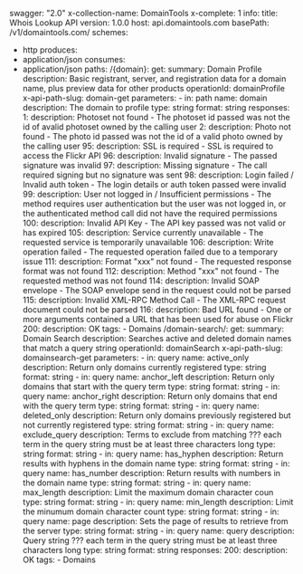 swagger: "2.0"
x-collection-name: DomainTools
x-complete: 1
info:
  title: Whois Lookup API
  version: 1.0.0
host: api.domaintools.com
basePath: /v1/domaintools.com/
schemes:
- http
produces:
- application/json
consumes:
- application/json
paths:
  /{domain}:
    get:
      summary: Domain Profile
      description: Basic registrant, server, and registration data for a domain name,
        plus preview data for other products
      operationId: domainProfile
      x-api-path-slug: domain-get
      parameters:
      - in: path
        name: domain
        description: The domain to profile
        type: string
        format: string
      responses:
        1:
          description: Photoset not found - The photoset id passed was not the id
            of avalid photoset owned by the calling user
        2:
          description: Photo not found - The photo id passed was not the id of a valid
            photo owned by the calling user
        95:
          description: SSL is required - SSL is required to access the Flickr API
        96:
          description: Invalid signature - The passed signature was invalid
        97:
          description: Missing signature - The call required signing but no signature
            was sent
        98:
          description: Login failed / Invalid auth token - The login details or auth
            token passed were invalid
        99:
          description: User not logged in / Insufficient permissions - The method
            requires user authentication but the user was not logged in, or the authenticated
            method call did not have the required permissions
        100:
          description: Invalid API Key - The API key passed was not valid or has expired
        105:
          description: Service currently unavailable - The requested service is temporarily
            unavailable
        106:
          description: Write operation failed - The requested operation failed due
            to a temporary issue
        111:
          description: Format "xxx" not found - The requested response format was
            not found
        112:
          description: Method "xxx" not found - The requested method was not found
        114:
          description: Invalid SOAP envelope - The SOAP envelope send in the request
            could not be parsed
        115:
          description: Invalid XML-RPC Method Call - The XML-RPC request document
            could not be parsed
        116:
          description: Bad URL found - One or more arguments contained a URL that
            has been used for abuse on Flickr
        200:
          description: OK
      tags:
      - Domains
  /domain-search/:
    get:
      summary: Domain Search
      description: Searches active and deleted domain names that match a query string
      operationId: domainSearch
      x-api-path-slug: domainsearch-get
      parameters:
      - in: query
        name: active_only
        description: Return only domains currently registered
        type: string
        format: string
      - in: query
        name: anchor_left
        description: Return only domains that start with the query term
        type: string
        format: string
      - in: query
        name: anchor_right
        description: Return only domains that end with the query term
        type: string
        format: string
      - in: query
        name: deleted_only
        description: Return only domains previously registered but not currently registered
        type: string
        format: string
      - in: query
        name: exclude_query
        description: Terms to exclude from matching ??? each term in the query string
          must be at least three characters long
        type: string
        format: string
      - in: query
        name: has_hyphen
        description: Return results with hyphens in the domain name
        type: string
        format: string
      - in: query
        name: has_number
        description: Return results with numbers in the domain name
        type: string
        format: string
      - in: query
        name: max_length
        description: Limit the maximum domain character coun
        type: string
        format: string
      - in: query
        name: min_length
        description: Limit the minumum domain character count
        type: string
        format: string
      - in: query
        name: page
        description: Sets the page of results to retrieve from the server
        type: string
        format: string
      - in: query
        name: query
        description: Query string ??? each term in the query string must be at least
          three characters long
        type: string
        format: string
      responses:
        200:
          description: OK
      tags:
      - Domains
